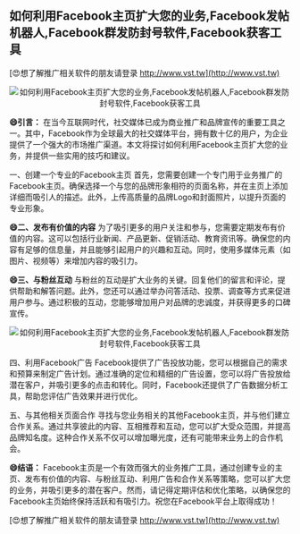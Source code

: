 ## **如何利用Facebook主页扩大您的业务,Facebook发帖机器人,Facebook群发防封号软件,Facebook获客工具**

[😍想了解推广相关软件的朋友请登录 http://www.vst.tw](http://www.vst.tw)

 <center><img src="https://vst.tw/MP4/tuiguang/png/1.png" alt="如何利用Facebook主页扩大您的业务,Facebook发帖机器人,Facebook群发防封号软件,Facebook获客工具"></center>

**😄引言：**
在当今互联网时代，社交媒体已成为商业推广和品牌宣传的重要工具之一。其中，Facebook作为全球最大的社交媒体平台，拥有数十亿的用户，为企业提供了一个强大的市场推广渠道。本文将探讨如何利用Facebook主页扩大您的业务，并提供一些实用的技巧和建议。

一、创建一个专业的Facebook主页
首先，您需要创建一个专门用于业务推广的Facebook主页。确保选择一个与您的品牌形象相符的页面名称，并在主页上添加详细而吸引人的描述。此外，上传高质量的品牌Logo和封面照片，以提升页面的专业形象。

**😄二、发布有价值的内容**
为了吸引更多的用户关注和参与，您需要定期发布有价值的内容。这可以包括行业新闻、产品更新、促销活动、教育资讯等。确保您的内容有足够的信息量，并且能够引起用户的兴趣和互动。同时，使用多媒体元素（如图片、视频等）来增加内容的吸引力。

**😄三、与粉丝互动**
与粉丝的互动是扩大业务的关键。回复他们的留言和评论，提供帮助和解答问题。此外，您还可以通过举办问答活动、投票、调查等方式来促进用户参与。通过积极的互动，您能够增加用户对品牌的忠诚度，并获得更多的口碑宣传。

 <center><img src="https://vst.tw/MP4/tuiguang/png/5.png" alt="如何利用Facebook主页扩大您的业务,Facebook发帖机器人,Facebook群发防封号软件,Facebook获客工具"></center>

四、利用Facebook广告
Facebook提供了广告投放功能，您可以根据自己的需求和预算来制定广告计划。通过准确的定位和精细的广告设置，您可以将广告投放给潜在客户，并吸引更多的点击和转化。同时，Facebook还提供了广告数据分析工具，帮助您评估广告效果并进行优化。

五、与其他相关页面合作
寻找与您业务相关的其他Facebook主页，并与他们建立合作关系。通过共享彼此的内容、互相推荐和互动，您可以扩大受众范围，并提高品牌知名度。这种合作关系不仅可以增加曝光度，还有可能带来业务上的合作机会。

**😄结语：**
Facebook主页是一个有效而强大的业务推广工具，通过创建专业的主页、发布有价值的内容、与粉丝互动、利用广告和合作关系等策略，您可以扩大您的业务，并吸引更多的潜在客户。然而，请记得定期评估和优化策略，以确保您的Facebook主页始终保持活跃和有吸引力。祝您在Facebook平台上取得成功！

[😍想了解推广相关软件的朋友请登录 http://www.vst.tw](http://www.vst.tw)



